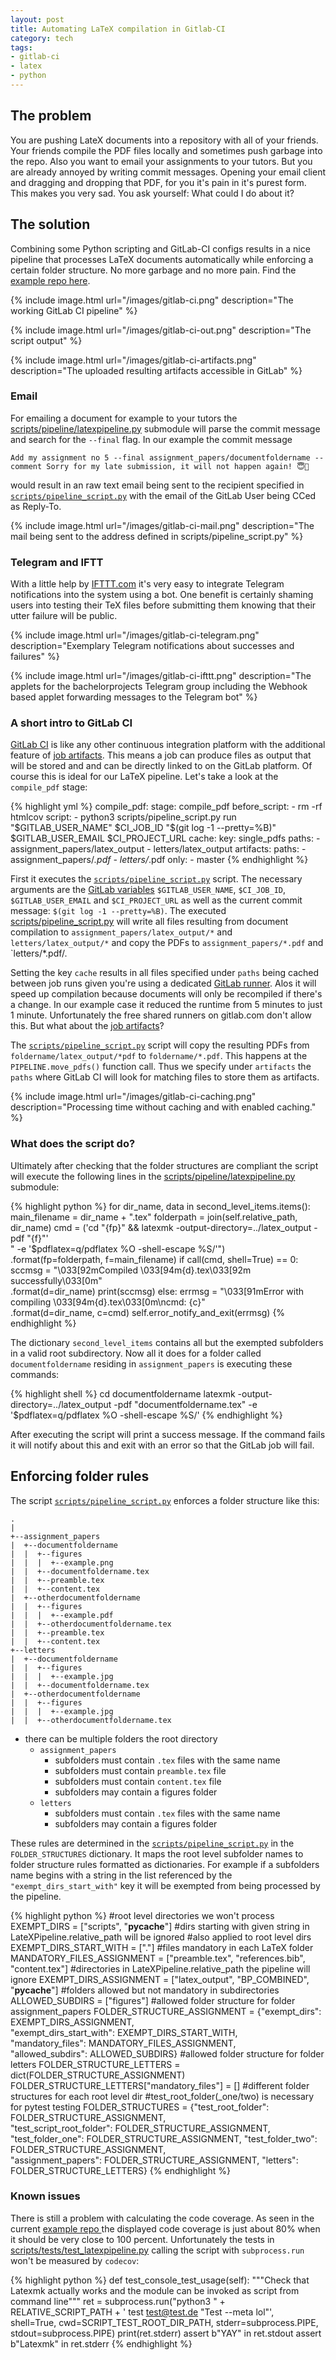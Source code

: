 ```yaml
---
layout: post
title: Automating LaTeX compilation in Gitlab-CI
category: tech
tags:
- gitlab-ci
- latex
- python
---
```


## The problem

You are pushing LateX documents into a repository with all of your friends. Your friends compile the PDF files locally and sometimes push garbage into the repo. Also you want to email your assignments to your tutors. But you are already annoyed by writing commit messages. Opening your email client and dragging and dropping that PDF, for you it's pain in it's purest form. This makes you very sad. You ask yourself: What could I do about it?

<!--more-->

## The solution

Combining some Python scripting and GitLab-CI configs results in a nice pipeline that processes LaTeX documents automatically while enforcing a certain folder structure. No more garbage and no more pain. Find the [example repo here](https://gitlab.com/kryptokommunist/latexpipeline).

{% include image.html url="/images/gitlab-ci.png" description="The working GitLab CI pipeline" %}

{% include image.html url="/images/gitlab-ci-out.png" description="The script output" %}

{% include image.html url="/images/gitlab-ci-artifacts.png" description="The uploaded resulting artifacts accessible in GitLab" %}

### Email

For emailing a document for example to your tutors the [scripts/pipeline/latexpipeline.py](https://gitlab.com/kryptokommunist/latexpipeline/blob/master/scripts/pipeline/latexpipeline.py) submodule will parse the commit message and search for the `--final` flag. In our example the commit message

    Add my assignment no 5 --final assignment_papers/documentfoldername --comment Sorry for my late submission, it will not happen again! 😇💋

would result in an raw text email being sent to the recipient specified in [`scripts/pipeline_script.py`](https://gitlab.com/kryptokommunist/latexpipeline/blob/master/scripts/pipeline_script.py) with the email of the GitLab User being CCed as Reply-To.

{% include image.html url="/images/gitlab-ci-mail.png" description="The mail being sent to the address defined in scripts/pipeline_script.py" %}

### Telegram and IFTT

With a little help by [IFTTT.com](https://ifttt.com) it's very easy to integrate Telegram notifications into the system using a bot. One benefit is certainly shaming users into testing their TeX files before submitting them knowing that their utter failure will be public.

{% include image.html url="/images/gitlab-ci-telegram.png" description="Exemplary Telegram notifications about successes and failures" %}

{% include image.html url="/images/gitlab-ci-ifttt.png" description="The applets for the bachelorprojects Telegram group including the Webhook based applet forwarding messages to the Telegram bot" %}

### A short intro to GitLab CI

[GitLab CI](https://docs.gitlab.com/ce/ci/README.html) is like any other continuous integration platform with the additional feature of [job artifacts](https://docs.gitlab.com/ee/user/project/pipelines/job_artifacts.html). This means a job can produce files as output that will be stored and and can be directly linked to on the GitLab platform. Of course this is ideal for our LaTeX pipeline. Let's take a look at the `compile_pdf` stage:

{% highlight yml %}
compile_pdf:
  stage: compile_pdf
  before_script:
    - rm -rf htmlcov
  script:
    - python3 scripts/pipeline_script.py run "$GITLAB_USER_NAME" $CI_JOB_ID "$(git log -1 --pretty=%B)" $GITLAB_USER_EMAIL $CI_PROJECT_URL
  cache:
    key: single_pdfs
    paths:
      - assignment_papers/latex_output
      - letters/latex_output
  artifacts:
    paths:
      - assignment_papers/*.pdf
      - letters/*.pdf
  only:
    - master
{% endhighlight %}

First it executes the [`scripts/pipeline_script.py`](https://gitlab.com/kryptokommunist/latexpipeline/blob/master/scripts/pipeline_script.py) script. The necessary arguments are the [GitLab variables](https://docs.gitlab.com/ce/ci/variables/README.html) `$GITLAB_USER_NAME`, `$CI_JOB_ID`, `$GITLAB_USER_EMAIL` and `$CI_PROJECT_URL` as well as the current commit message: `$(git log -1 --pretty=%B)`. The executed [scripts/pipeline_script.py](https://gitlab.com/kryptokommunist/latexpipeline/blob/master/scripts/pipeline_script.py) will write all files resulting from document compilation to `assignment_papers/latex_output/*` and `letters/latex_output/*` and copy the PDFs to `assignment_papers/*.pdf` and `letters/*.pdf/.

Setting the key `cache` results in all files specified under `paths` being cached between job runs given you're using a dedicated [GitLab runner](https://docs.gitlab.com/ce/ci/runners/README.html). Alos it will speed up compilation because documents will only be recompiled if there's a change. In our example case it reduced the runtime from 5 minutes to just 1 minute. Unfortunately the free shared runners on gitlab.com don't allow this. But what about the [job artifacts](https://docs.gitlab.com/ee/user/project/pipelines/job_artifacts.html)?

The [`scripts/pipeline_script.py`](https://gitlab.com/kryptokommunist/latexpipeline/blob/master/scripts/pipeline_script.py) script will copy the resulting PDFs from `foldername/latex_output/*pdf` to `foldername/*.pdf`. This happens at the `PIPELINE.move_pdfs()` function call. Thus we specify under `artifacts` the `paths` where GitLab CI will look for matching files to store them as artifacts.

{% include image.html url="/images/gitlab-ci-caching.png" description="Processing time without caching and with enabled caching." %}

### What does the script do?

Ultimately after checking that the folder structures are compliant the script will execute the following lines in the [scripts/pipeline/latexpipeline.py](https://gitlab.com/kryptokommunist/latexpipeline/blob/master/scripts/pipeline/latexpipeline.py) submodule:

{% highlight python %}
        for dir_name, data in second_level_items.items():
            main_filename = dir_name + ".tex"
            folderpath = join(self.relative_path, dir_name)
            cmd = ('cd "{fp}" && latexmk -output-directory=../latex_output -pdf "{f}"'\
                " -e '$pdflatex=q/pdflatex %O -shell-escape %S/'")\
                .format(fp=folderpath, f=main_filename)
            if call(cmd, shell=True) == 0:
                sccmsg = "\033[92mCompiled \033[94m{d}.tex\033[92m successfully\033[0m"\
                    .format(d=dir_name)
                print(sccmsg)
            else:
                errmsg = "\033[91mError with compiling \033[94m{d}.tex\033[0m\ncmd: {c}"\
                    .format(d=dir_name, c=cmd)
                self.error_notify_and_exit(errmsg)
{% endhighlight %}

The dictionary `second_level_items` contains all but the exempted subfolders in a valid root subdirectory. Now all it does for a folder called `documentfoldername` residing in `assignment_papers` is executing these commands:

{% highlight shell %}
cd documentfoldername
latexmk -output-directory=../latex_output -pdf "documentfoldername.tex" -e '$pdflatex=q/pdflatex %O -shell-escape %S/'
{% endhighlight %}

After executing the script will print a success message. If the command fails it will notify about this and exit with an error so that the GitLab job will fail.

## Enforcing folder rules

The script [`scripts/pipeline_script.py`](https://gitlab.com/kryptokommunist/latexpipeline/blob/master/scripts/pipeline_script.py) enforces a folder structure like this:

```
.
|
+--assignment_papers
|  +--documentfoldername
|  |  +--figures
|  |  |  +--example.png
|  |  +--documentfoldername.tex
|  |  +--preamble.tex
|  |  +--content.tex
|  +--otherdocumentfoldername
|  |  +--figures
|  |  |  +--example.pdf
|  |  +--otherdocumentfoldername.tex
|  |  +--preamble.tex
|  |  +--content.tex
+--letters
|  +--documentfoldername
|  |  +--figures
|  |  |  +--example.jpg
|  |  +--documentfoldername.tex
|  +--otherdocumentfoldername
|  |  +--figures
|  |  |  +--example.jpg
|  |  +--otherdocumentfoldername.tex
```

 - there can be multiple folders the root directory
    - `assignment_papers`
      - subfolders must contain `.tex` files with the same name
      - subfolders must contain `preamble.tex` file
      - subfolders must contain `content.tex` file
      - subfolders may contain a figures folder
    - `letters`
      - subfolders must contain `.tex` files with the same name
      - subfolders may contain a figures folder

These rules are determined in the [`scripts/pipeline_script.py`](https://gitlab.com/kryptokommunist/latexpipeline/blob/master/scripts/pipeline_script.py) in the `FOLDER_STRUCTURES` dictionary. It maps the root level subfolder names to folder structure rules formatted as dictionaries. For example if a subfolders name begins with a string in the list referenced by the `"exempt_dirs_start_with"` key it will be exempted from being processed by the pipeline.

{% highlight python %}
#root level directories we won't process
EXEMPT_DIRS = ["scripts", "__pycache__"]
#dirs starting with given string in LateXPipeline.relative_path will be ignored
#also applied to root level dirs
EXEMPT_DIRS_START_WITH = ["."]
#files mandatory in each LaTeX folder
MANDATORY_FILES_ASSIGNMENT = ["preamble.tex", "references.bib", "content.tex"]
#directories in LateXPipeline.relative_path the pipeline will ignore
EXEMPT_DIRS_ASSIGNMENT = ["latex_output", "BP_COMBINED", "__pycache__"]
#folders allowed but not mandatory in subdirectories
ALLOWED_SUBDIRS = ["figures"]
#allowed folder structure for folder assignment_papers
FOLDER_STRUCTURE_ASSIGNMENT = {"exempt_dirs": EXEMPT_DIRS_ASSIGNMENT,\
    "exempt_dirs_start_with": EXEMPT_DIRS_START_WITH,\
    "mandatory_files": MANDATORY_FILES_ASSIGNMENT,\
    "allowed_subdirs": ALLOWED_SUBDIRS}
#allowed folder structure for folder letters
FOLDER_STRUCTURE_LETTERS = dict(FOLDER_STRUCTURE_ASSIGNMENT)
FOLDER_STRUCTURE_LETTERS["mandatory_files"] = []
#different folder structures for each root level dir
#test_root_folder(_one/two) is necessary for pytest testing
FOLDER_STRUCTURES = {"test_root_folder": FOLDER_STRUCTURE_ASSIGNMENT,\
    "test_script_root_folder": FOLDER_STRUCTURE_ASSIGNMENT,\
    "test_folder_one": FOLDER_STRUCTURE_ASSIGNMENT, "test_folder_two": FOLDER_STRUCTURE_ASSIGNMENT,\
    "assignment_papers": FOLDER_STRUCTURE_ASSIGNMENT, "letters": FOLDER_STRUCTURE_LETTERS}
{% endhighlight %}

### Known issues

There is still a problem with calculating the code coverage. As seen in the current [example repo ](https://gitlab.com/kryptokommunist/latexpipeline) the displayed code coverage is just about 80% when it should be very close to 100 percent. Unfortunately the tests in [scripts/tests/test_latexpipeline.py](https://gitlab.com/kryptokommunist/latexpipeline/blob/master/scripts/tests/test_latexpipeline.py) calling the script with `subprocess.run` won't be measured by `codecov`:

{% highlight python %}
def test_console_test_usage(self):
     """Check that Latexmk actually works and the module can be invoked as script from command line"""
     ret = subprocess.run("python3 " + RELATIVE_SCRIPT_PATH + ' test test@test.de "Test --meta lol"',\
         shell=True, cwd=SCRIPT_TEST_ROOT_DIR_PATH, stderr=subprocess.PIPE, stdout=subprocess.PIPE)
     print(ret.stderr)
     assert b"YAY" in ret.stdout
     assert b"Latexmk" in ret.stderr
{% endhighlight %}
